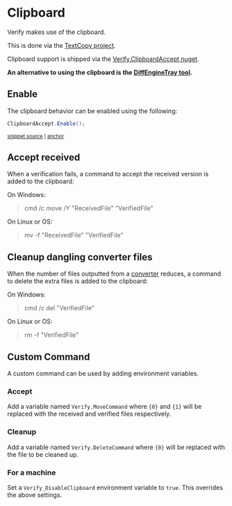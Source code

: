 <!--
GENERATED FILE - DO NOT EDIT
This file was generated by [MarkdownSnippets](https://github.com/SimonCropp/MarkdownSnippets).
Source File: /docs/mdsource/clipboard.source.md
To change this file edit the source file and then run MarkdownSnippets.
-->

# Clipboard

Verify makes use of the clipboard.

This is done via the [TextCopy project](https://github.com/CopyText/TextCopy).

Clipboard support is shipped via the [Verify.ClipboardAccept nuget](https://www.nuget.org/packages/Verify.ClipboardAccept/).

**An alternative to using the clipboard is the [DiffEngineTray tool](https://github.com/VerifyTests/DiffEngine/blob/master/docs/tray.md).**


## Enable

The clipboard behavior can be enabled using the following:

<!-- snippet: EnableClipboard -->
<a id='snippet-EnableClipboard'></a>
```cs
ClipboardAccept.Enable();
```
<sup><a href='/src/Verify.Tests/Snippets/Snippets.cs#L29-L31' title='Snippet source file'>snippet source</a> | <a href='#snippet-EnableClipboard' title='Start of snippet'>anchor</a></sup>
<!-- endSnippet -->


## Accept received

When a verification fails, a command to accept the received version is added to the clipboard:

On Windows:

> cmd /c move /Y "ReceivedFile" "VerifiedFile"

On Linux or OS:

> mv -f "ReceivedFile" "VerifiedFile"


## Cleanup dangling converter files

When the number of files outputted from a [converter](converter.md) reduces, a command to delete the extra files is added to the clipboard:

On Windows:

> cmd /c del "VerifiedFile"

On Linux or OS:

> rm -f "VerifiedFile"


## Custom Command

A custom command can be used by adding environment variables.


### Accept

Add a variable named `Verify.MoveCommand` where `{0}` and `{1}` will be replaced with the received and verified files respectively.


### Cleanup

Add a variable named `Verify.DeleteCommand` where `{0}` will be replaced with the file to be cleaned up.


### For a machine

Set a `Verify_DisableClipboard` environment variable to `true`. This overrides the above settings.
